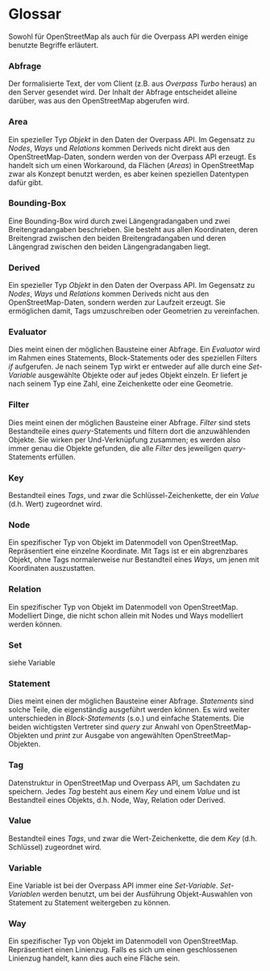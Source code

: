 Glossar
=======

Sowohl für OpenStreetMap als auch für die Overpass API werden einige benutzte Begriffe erläutert.

### Abfrage

Der formalisierte Text,
der vom Client (z.B. aus _Overpass Turbo_ heraus) an den Server gesendet wird.
Der Inhalt der Abfrage entscheidet alleine darüber,
was aus den OpenStreetMap abgerufen wird.

### Area

Ein spezieller Typ _Objekt_ in den Daten der Overpass API.
Im Gegensatz zu _Nodes_, _Ways_ und _Relations_ kommen Deriveds nicht direkt aus den OpenStreetMap-Daten,
sondern werden von der Overpass API erzeugt.
Es handelt sich um einen Workaround, da Flächen (_Areas_) in OpenStreetMap zwar als Konzept benutzt werden,
es aber keinen speziellen Datentypen dafür gibt.

### Bounding-Box

Eine Bounding-Box wird durch zwei Längengradangaben und zwei Breitengradangaben beschrieben.
Sie besteht aus allen Koordinaten,
deren Breitengrad zwischen den beiden Breitengradangaben
und deren Längengrad zwischen den beiden Längengradangaben liegt.

### Derived

Ein spezieller Typ _Objekt_ in den Daten der Overpass API.
Im Gegensatz zu _Nodes_, _Ways_ und _Relations_ kommen Deriveds nicht aus den OpenStreetMap-Daten,
sondern werden zur Laufzeit erzeugt.
Sie ermöglichen damit, Tags umzuschreiben oder Geometrien zu vereinfachen.

### Evaluator

Dies meint einen der möglichen Bausteine einer Abfrage.
Ein _Evaluator_ wird im Rahmen eines Statements, Block-Statements oder des speziellen Filters _if_ aufgerufen.
Je nach seinem Typ wirkt er entweder auf alle durch eine _Set-Variable_ ausgewählte Objekte oder auf jedes Objekt einzeln.
Er liefert je nach seinem Typ eine Zahl, eine Zeichenkette oder eine Geometrie.

### Filter

Dies meint einen der möglichen Bausteine einer Abfrage.
_Filter_ sind stets Bestandteile eines _query_-Statements und filtern dort die anzuwählenden Objekte.
Sie wirken per Und-Verknüpfung zusammen;
es werden also immer genau die Objekte gefunden, die alle _Filter_ des jeweiligen _query_-Statements erfüllen.

### Key

Bestandteil eines _Tags_,
und zwar die Schlüssel-Zeichenkette, der ein _Value_ (d.h. Wert) zugeordnet wird.

### Node

Ein spezifischer Typ von Objekt im Datenmodell von OpenStreetMap.
Repräsentiert eine einzelne Koordinate.
Mit Tags ist er ein abgrenzbares Objekt,
ohne Tags normalerweise nur Bestandteil eines _Ways_,
um jenen mit Koordinaten auszustatten.

### Relation

Ein spezifischer Typ von Objekt im Datenmodell von OpenStreetMap.
Modelliert Dinge,
die nicht schon allein mit Nodes und Ways modelliert werden können.

### Set

siehe Variable

### Statement

Dies meint einen der möglichen Bausteine einer Abfrage.
_Statements_ sind solche Teile, die eigenständig ausgeführt werden können.
Es wird weiter unterschieden in _Block-Statements_ (s.o.) und einfache Statements.
Die beiden wichtigsten Vertreter sind _query_ zur Anwahl von OpenStreetMap-Objekten
und _print_ zur Ausgabe von angewählten OpenStreetMap-Objekten.

### Tag

Datenstruktur in OpenStreetMap und Overpass API, um Sachdaten zu speichern.
Jedes _Tag_ besteht aus einem _Key_ und einem _Value_
und ist Bestandteil eines Objekts, d.h. Node, Way, Relation oder Derived.

### Value

Bestandteil eines _Tags_,
und zwar die Wert-Zeichenkette, die dem _Key_ (d.h. Schlüssel) zugeordnet wird.

### Variable

Eine Variable ist bei der Overpass API immer eine _Set-Variable_.
_Set-Variablen_ werden benutzt,
um bei der Ausführung Objekt-Auswahlen von Statement zu Statement weitergeben zu können.

### Way

Ein spezifischer Typ von Objekt im Datenmodell von OpenStreetMap.
Repräsentiert einen Linienzug.
Falls es sich um einen geschlossenen Linienzug handelt,
kann dies auch eine Fläche sein.
